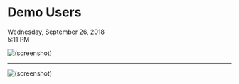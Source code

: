 # Demo Users

Wednesday, September 26, 2018\
5:11 PM

![(screenshot)](https://assets.technologytoolbox.com/screenshots/E5/49E863DD20D4C619DD64D0945AE5F45A0E3A1CE5.png)

---

![(screenshot)](https://assets.technologytoolbox.com/screenshots/AB/17E0A5C803429078EBC4385CB4AE599DC67DC0AB.png)

